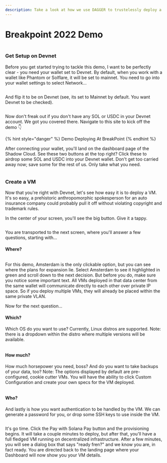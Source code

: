 ```yaml
---
description: Take a look at how we use DAGGER to trustelessly deploy a VM through the Shadow Cloud portal.
---
```


# Breakpoint 2022 Demo

<figure><img src="https://media.tenor.com/r-mBXs5HH2EAAAAM/thumbs-up-keanu-reeves.gif" alt=""><figcaption></figcaption></figure>

### Get Setup on Devnet

Before you get started trying to tackle this demo, I want to be perfectly clear - you need your wallet set to Devnet. By default, when you work with a wallet like Phantom or Solflare, it will be set to mainnet. You need to go into your wallet settings to select Network...

<figure><img src="../.gitbook/assets/Screenshot 2022-11-01 at 1.07.38 PM.png" alt=""><figcaption></figcaption></figure>

And flip it to be on Devnet (see, its set to Mainnet by default. You want Devnet to be checked).

<figure><img src="../.gitbook/assets/Screenshot 2022-11-01 at 1.07.52 PM.png" alt=""><figcaption></figcaption></figure>

Now don't freak out if you don't have any SOL or USDC in your Devnet account. We got you covered there. Navigate to this site to kick off the demo 👇

{% hint style="danger" %}
Demo Deploying At BreakPoint
{% endhint %}

After connecting your wallet, you'll land on the dashboard page of the Shadow Cloud. See these two buttons at the top right? Click these to airdrop some SOL and USDC into your Devnet wallet. Don't get too carried away now; save some for the rest of us. Only take what you need.

<figure><img src="../.gitbook/assets/Screenshot 2022-11-01 at 1.13.12 PM.png" alt=""><figcaption></figcaption></figure>

### Create a VM

Now that you're right with Devnet, let's see how easy it is to deploy a VM. It's so easy, a prehistoric anthropomorphic spokesperson for an auto insurance company could probably pull it off without violating copyright and trademark rules.

In the center of your screen, you'll see the big button. Give it a tappy.&#x20;

<figure><img src="../.gitbook/assets/Screenshot 2022-11-01 at 1.15.23 PM.png" alt=""><figcaption></figcaption></figure>

You are transported to the next screen, where you'll answer a few questions, starting with...

#### Where?

<figure><img src="../.gitbook/assets/Screenshot 2022-11-01 at 1.23.09 PM.png" alt=""><figcaption></figcaption></figure>

For this demo, Amsterdam is the only clickable option, but you can see where the plans for expansion lie. Select Amsterdam to see it highlighted in green and scroll down to the next decision. But before you do, make sure you notice some important text. All VMs deployed in that data center from the same wallet will communicate directly to each other over private IP space. So if you deploy multiple VMs, they will already be placed within the same private VLAN.

Now for the next question...

#### Which?

Which OS do you want to use? Currently, Linux distros are supported. Note: there is a dropdown within the distro where multiple versions will be available.

<figure><img src="../.gitbook/assets/Screenshot 2022-11-01 at 1.30.39 PM.png" alt=""><figcaption></figcaption></figure>

#### How much?

How much horsepower you need, boss? And do you want to take backups of your data, too? Note: The options displayed by default are pre-configured, cookie cutter VMs. You will have the ability to click Custom Configuration and create your own specs for the VM deployed.

<figure><img src="../.gitbook/assets/Screenshot 2022-11-01 at 1.33.17 PM.png" alt=""><figcaption></figcaption></figure>

#### Who?

And lastly is how you want authentication to be handled by the VM. We can generate a password for you, or drop some SSH keys to use inside the VM.

<figure><img src="../.gitbook/assets/Screenshot 2022-11-01 at 1.40.43 PM.png" alt=""><figcaption></figcaption></figure>

It's go time. Click the Pay with Solana Pay button and the provisioning begins. It will take a couple minutes to deploy, but after that, you'll have a full fledged VM running on decentralized infrastructure. After a few minutes, you will see a dialog box that says "ready fren?" and we know you are, in fact ready. You are directed back to the landing page where your Dashboard will now show you your VM details.&#x20;

<figure><img src="../.gitbook/assets/vm.png" alt=""><figcaption></figcaption></figure>


